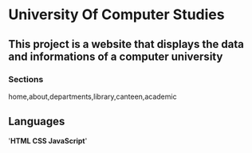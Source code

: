 # University Of Computer Studies

## This project is a website that displays the data and informations of a computer university

### Sections

home,about,departments,library,canteen,academic

## Languages

'**HTML CSS JavaScript**'
